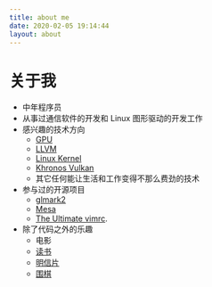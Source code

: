 ```yaml
---
title: about me
date: 2020-02-05 19:14:44
layout: about
---
```


# 关于我

- 中年程序员
- 从事过通信软件的开发和 Linux 图形驱动的开发工作
- 感兴趣的技术方向
    * [GPU](https://insight.sietium.com/)
    * [LLVM](https://github.com/lucmann/llvm-project/tree/test-based-14.0.5)
    * [Linux Kernel](https://git.kernel.org/pub/scm/linux/kernel/git)
    * [Khronos Vulkan](https://www.khronos.org/registry/vulkan/)
    * 其它任何能让生活和工作变得不那么费劲的技术
- 参与过的开源项目
    * [glmark2](https://github.com/glmark2/glmark2/commits?author=lucmann)
    * [Mesa](https://gitlab.freedesktop.org/mesa/mesa/-/merge_requests/11515)
    * [The Ultimate vimrc](https://github.com/amix/vimrc).
- 除了代码之外的乐趣
    * 电影
    * [读书](https://zh.z-lib.org/)
    * [明信片](https://www.postcrossing.com/)
    * [围棋](http://www.eweiqi.com/)
